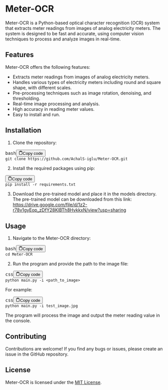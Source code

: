 <div class="markdown prose w-full break-words dark:prose-invert dark"><h1>Meter-OCR</h1><p>Meter-OCR is a Python-based optical character recognition (OCR) system that extracts meter readings from images of analog electricity meters. The system is designed to be fast and accurate, using computer vision techniques to process and analyze images in real-time.</p><h2>Features</h2><p>Meter-OCR offers the following features:</p><ul><li>Extracts meter readings from images of analog electricity meters.</li><li>Handles various types of electricity meters including round and square shape, with different scales.</li><li>Pre-processing techniques such as image rotation, denoising, and thresholding.</li><li>Real-time image processing and analysis.</li><li>High accuracy in reading meter values.</li><li>Easy to install and run.</li></ul><h2>Installation</h2><ol><li>Clone the repository:</li></ol><pre><div class="bg-black rounded-md mb-4"><div class="flex items-center relative text-gray-200 bg-gray-800 px-4 py-2 text-xs font-sans justify-between rounded-t-md"><span>bash</span><button class="flex ml-auto gap-2"><svg stroke="currentColor" fill="none" stroke-width="2" viewBox="0 0 24 24" stroke-linecap="round" stroke-linejoin="round" class="h-4 w-4" height="1em" width="1em" xmlns="http://www.w3.org/2000/svg"><path d="M16 4h2a2 2 0 0 1 2 2v14a2 2 0 0 1-2 2H6a2 2 0 0 1-2-2V6a2 2 0 0 1 2-2h2"></path><rect x="8" y="2" width="8" height="4" rx="1" ry="1"></rect></svg>Copy code</button></div><div class="p-4 overflow-y-auto"><code class="!whitespace-pre hljs language-bash">git <span class="hljs-built_in">clone</span> https://github.com/AchalS-iglu/Meter-OCR.git
</code></div></div></pre><ol start="2"><li>Install the required packages using pip:</li></ol><pre><div class="bg-black rounded-md mb-4"><div class="flex items-center relative text-gray-200 bg-gray-800 px-4 py-2 text-xs font-sans justify-between rounded-t-md"><button class="flex ml-auto gap-2"><svg stroke="currentColor" fill="none" stroke-width="2" viewBox="0 0 24 24" stroke-linecap="round" stroke-linejoin="round" class="h-4 w-4" height="1em" width="1em" xmlns="http://www.w3.org/2000/svg"><path d="M16 4h2a2 2 0 0 1 2 2v14a2 2 0 0 1-2 2H6a2 2 0 0 1-2-2V6a2 2 0 0 1 2-2h2"></path><rect x="8" y="2" width="8" height="4" rx="1" ry="1"></rect></svg>Copy code</button></div><div class="p-4 overflow-y-auto"><code class="!whitespace-pre hljs">pip install -r requirements.txt
</code></div></div></pre><ol start="3"><li>Download the pre-trained model and place it in the models directory. The pre-trained model can be downloaded from this link: <a href="https://drive.google.com/file/d/1z2-r78v1gyEop_zDfY28KlBTh8HvkkxN/view?usp=sharing" target="_new">https://drive.google.com/file/d/1z2-r78v1gyEop_zDfY28KlBTh8HvkkxN/view?usp=sharing</a></li></ol><h2>Usage</h2><ol><li>Navigate to the Meter-OCR directory:</li></ol><pre><div class="bg-black rounded-md mb-4"><div class="flex items-center relative text-gray-200 bg-gray-800 px-4 py-2 text-xs font-sans justify-between rounded-t-md"><span>bash</span><button class="flex ml-auto gap-2"><svg stroke="currentColor" fill="none" stroke-width="2" viewBox="0 0 24 24" stroke-linecap="round" stroke-linejoin="round" class="h-4 w-4" height="1em" width="1em" xmlns="http://www.w3.org/2000/svg"><path d="M16 4h2a2 2 0 0 1 2 2v14a2 2 0 0 1-2 2H6a2 2 0 0 1-2-2V6a2 2 0 0 1 2-2h2"></path><rect x="8" y="2" width="8" height="4" rx="1" ry="1"></rect></svg>Copy code</button></div><div class="p-4 overflow-y-auto"><code class="!whitespace-pre hljs language-bash"><span class="hljs-built_in">cd</span> Meter-OCR
</code></div></div></pre><ol start="2"><li>Run the program and provide the path to the image file:</li></ol><pre><div class="bg-black rounded-md mb-4"><div class="flex items-center relative text-gray-200 bg-gray-800 px-4 py-2 text-xs font-sans justify-between rounded-t-md"><span>css</span><button class="flex ml-auto gap-2"><svg stroke="currentColor" fill="none" stroke-width="2" viewBox="0 0 24 24" stroke-linecap="round" stroke-linejoin="round" class="h-4 w-4" height="1em" width="1em" xmlns="http://www.w3.org/2000/svg"><path d="M16 4h2a2 2 0 0 1 2 2v14a2 2 0 0 1-2 2H6a2 2 0 0 1-2-2V6a2 2 0 0 1 2-2h2"></path><rect x="8" y="2" width="8" height="4" rx="1" ry="1"></rect></svg>Copy code</button></div><div class="p-4 overflow-y-auto"><code class="!whitespace-pre hljs language-css">python <span class="hljs-selector-tag">main</span><span class="hljs-selector-class">.py</span> -<span class="hljs-selector-tag">i</span> &lt;path_to_image&gt;
</code></div></div></pre><p>For example:</p><pre><div class="bg-black rounded-md mb-4"><div class="flex items-center relative text-gray-200 bg-gray-800 px-4 py-2 text-xs font-sans justify-between rounded-t-md"><span>css</span><button class="flex ml-auto gap-2"><svg stroke="currentColor" fill="none" stroke-width="2" viewBox="0 0 24 24" stroke-linecap="round" stroke-linejoin="round" class="h-4 w-4" height="1em" width="1em" xmlns="http://www.w3.org/2000/svg"><path d="M16 4h2a2 2 0 0 1 2 2v14a2 2 0 0 1-2 2H6a2 2 0 0 1-2-2V6a2 2 0 0 1 2-2h2"></path><rect x="8" y="2" width="8" height="4" rx="1" ry="1"></rect></svg>Copy code</button></div><div class="p-4 overflow-y-auto"><code class="!whitespace-pre hljs language-css">python <span class="hljs-selector-tag">main</span><span class="hljs-selector-class">.py</span> -<span class="hljs-selector-tag">i</span> test_image<span class="hljs-selector-class">.jpg</span>
</code></div></div></pre><p>The program will process the image and output the meter reading value in the console.</p><h2>Contributing</h2><p>Contributions are welcome! If you find any bugs or issues, please create an issue in the GitHub repository.</p><h2>License</h2><p>Meter-OCR is licensed under the <a href="https://github.com/AchalS-iglu/Meter-OCR/blob/main/LICENSE" target="_new">MIT License</a>.</p></div>
